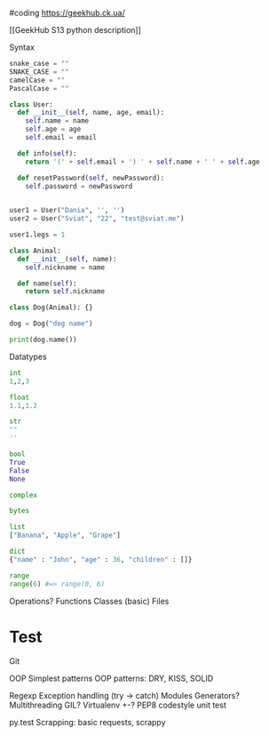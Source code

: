 #coding
https://geekhub.ck.ua/

[[GeekHub S13 python description]]

Syntax
```python
snake_case = ""
SNAKE_CASE = ""
camelCase = ""
PascalCase = ""

class User:
  def __init__(self, name, age, email):
    self.name = name
    self.age = age
    self.email = email

  def info(self):
    return '(' + self.email + ') ' + self.name + ' ' + self.age

  def resetPassword(self, newPassword):
    self.password = newPassword
    

user1 = User("Dania", '', '')
user2 = User("Sviat", "22", "test@sviat.me")

user1.legs = 1

class Animal:
  def __init__(self, name):
    self.nickname = name

  def name(self):
    return self.nickname

class Dog(Animal): {}

dog = Dog("dog name")

print(dog.name())
```
Datatypes
```python
int
1,2,3

float
1.1,1.2

str
""
''

bool
True
False
None

complex

bytes

list
["Banana", "Apple", "Grape"]

dict
{"name" : "John", "age" : 36, "children" : []}

range
range(6) #=> range(0, 6)
```
Operations?
Functions
Classes (basic)
Files

# Test

Git

OOP
Simplest patterns
OOP patterns: DRY, KISS, SOLID

Regexp
Exception handling (try -> catch)
Modules
Generators?
Multithreading
GIL?
Virtualenv +-?
PEP8 codestyle
unit test

py.test
Scrapping: basic requests, scrappy